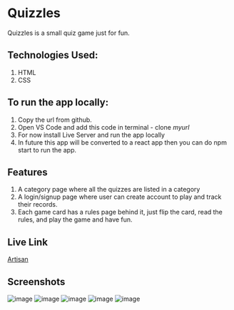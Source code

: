 # Quizzles
Quizzles is a small quiz game just for fun.
## Technologies Used:
1. HTML
1. CSS

## To run the app locally:
1. Copy the url from github.
1. Open VS Code and add this code in terminal - clone _myurl_
1. For now install Live Server and run the app locally
1. In future this app will be converted to a react app then you can do npm start to run the app.

## Features
1. A category page where all the quizzes are listed in a category
1. A login/signup page where user can create account to play and track their records.
1. Each game card has a rules page behind it, just flip the card, read the rules, and play the game and have fun.

## Live Link
[Artisan](https://quizzles-ak.netlify.app/)

## Screenshots
![image](https://user-images.githubusercontent.com/55906931/155006920-c21123d1-2218-4df9-aec3-9bb31395ebff.png)
![image](https://user-images.githubusercontent.com/55906931/155006958-d334e04c-a64c-4ec2-9e33-346de6efbbec.png)
![image](https://user-images.githubusercontent.com/55906931/155006985-45456d56-40d6-432a-8f3d-7cb30d0a23c3.png)
![image](https://user-images.githubusercontent.com/55906931/155006999-1fd1dfac-a1c4-4693-a2b2-55416d4a6b9c.png)
![image](https://user-images.githubusercontent.com/55906931/155007022-e4302bf3-a015-45f7-bd3c-c1ac6f3a1270.png)



